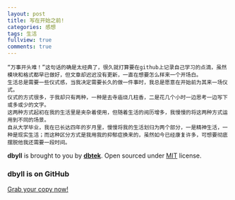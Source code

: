 ```yaml
---
layout: post
title: 写在开始之前!
categories: 感想
tags: 生活
fullview: true
comments: true
---
```


    “万事开头难！”这句话的确是太经典了，很久就打算要在github上记录自己学习的点滴，虽然模块和格式都早已做好，但文章却迟迟没有更新，一直在想要怎么样来一个开场白。
    生活总是需要一些仪式感，当我决定需要长久的做一件事时，我总是愿意在开始前为其来一场仪式。
	仪式的方式很多，于我却只有两种，一种是去寺庙烧几柱香，二是花几个小时一边思考一边写下或多或少的文字。
	这两种方式起初在我的生活里是夹杂着使用，但随着生活的阅历增多，我慢慢的将这两种方式运用到不同的场景。
	自从大学毕业，我在已长达四年的岁月里，慢慢将我的生活划归为两个部分，一是精神生活，一种是现实生活；而这种区分方式是我用我的抑郁症换来的，虽然如今已经康复许多，可想要彻底摆脱他我还需要一段时间。
	
	

**dbyll** is brought to you by **[dbtek](http://ismaildemirbilek.com)**. Open sourced under [MIT](http://opensource.org/licenses/MIT) license.

### dbyll is on GitHub

<a class="btn btn-default" href="https://github.com/dbtek/dbyll">Grab your copy now!</a>
